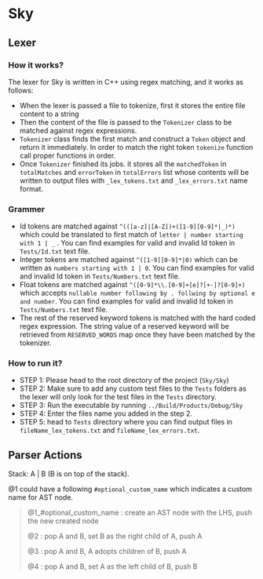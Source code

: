 # Sky
## Lexer
### How it works?
The lexer for Sky is written in C++ using regex matching, and it works as follows:
- When the lexer is passed a file to tokenize, first it stores the entire file content to a string
- Then the content of the file is passed to the `Tokenizer` class to be matched against regex expressions.
- `Tokenizer` class finds the first match and construct a `Token` object and return it immediately. In order to match the right token `tokenize` function call proper functions in order.
-  Once `Tokenizer` finished its jobs. it stores all the `matchedToken` in `totalMatches`  and `errorToken`  in `totalErrors` list whose contents will be written to output files with `_lex_tokens.txt` and `_lex_errors.txt` name format.
    
### Grammer
- Id tokens are matched against `^(([a-z]|[A-Z])+([1-9][0-9]*|_)*)` which could be translated to first match of  `letter | number starting with 1 | _` . You can find examples for valid and invalid Id token in `Tests/Id.txt` text file.
- Integer tokens are matched against `^([1-9][0-9]*|0)` which can be written as `numbers starting with 1 | 0`. You can find examples for valid and invalid Id token in `Tests/Numbers.txt` text file.
- Float tokens are matched against `^([0-9]*\\.[0-9]+[e]?[+-]?[0-9]+)` which accepts `nullable number following by . follwing by optional e and number`. You can find examples for valid and invalid Id token in `Tests/Numbers.txt` text file.
- The rest of the reserved keyword tokens is matched with the hard coded regex expression. The string value of a reserved keyword will be retrieved from `RESERVED_WORDS` map once they have been matched by the tokenizer.

### How to run it?
- STEP 1: Please head to the root directory of the project (`Sky/Sky`)
- STEP 2: Make sure to add any custom test files to the `Tests` folders as the lexer will only look for the test files in the `Tests` directory.
- STEP 3: Run the executable by running `../Build/Products/Debug/Sky` 
- STEP 4: Enter the files name you added in the step 2.
- STEP 5: head to `Tests` directory where you can find output files in `fileName_lex_tokens.txt` and `fileName_lex_errors.txt`.

    
## Parser Actions

Stack: A | B (B is on top of the stack).

@1 could have a following `#optional_custom_name` which indicates a custom name for AST node.

> @1_#optional_custom_name : create an AST node with the LHS, push the new created node
>
> @2 : pop A and B, set B as the right child of A, push A
>
> @3 : pop A and B, A adopts children of B, push A
>
> @4 : pop A and B, set A as the left child of B, push B
